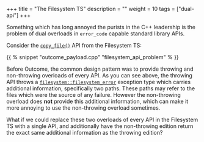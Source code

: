 +++
title = "The Filesystem TS"
description = ""
weight = 10
tags = ["dual-api"]
+++

Something which has long annoyed the purists in the C++ leadership is the problem of dual
overloads in `error_code` capable standard library APIs.

Consider the
[`copy_file()`](http://en.cppreference.com/w/cpp/filesystem/copy_file)
API from the Filesystem TS:

{{ % snippet "outcome_payload.cpp" "filesystem_api_problem" % }}

Before Outcome, the common design pattern was to provide throwing and non-throwing overloads
of every API. As you can see above, the throwing API throws a [`filesystem::filesystem_error`](http://en.cppreference.com/w/cpp/filesystem/filesystem_error)
exception type which carries additional information, specifically two paths. These paths may
refer to the files which were the source of any failure. However the non-throwing overload
does **not** provide this additional information, which can make it more annoying to use the
non-throwing overload sometimes.

What if we could replace these two overloads of every API in the Filesystem TS with a single API,
and additionally have the non-throwing edition return the exact same additional information
as the throwing edition?
